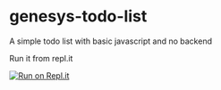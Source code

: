 # genesys-todo-list
A simple todo list with basic javascript and no backend


Run it from repl.it  

[![Run on Repl.it](https://repl.it/badge/github/davien21/genesys-todo-list)](https://repl.it/github/davien21/genesys-todo-list)
